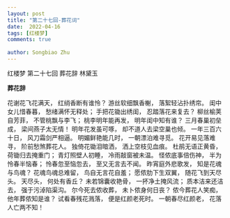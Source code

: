 ```yaml
---
layout: post
title: "第二十七回-葬花词"
date:  2022-04-16
tags: [红楼梦]
comments: true
 
author: Songbiao Zhu
---
```


红楼梦 第二十七回 葬花辞 林黛玉



<!-- more -->



**葬花辞**

花谢花飞花满天，
红绡香断有谁怜？
游丝软细飘香榭，
落絮轻沾扑绣帘。
闺中女儿惜春暮，
愁绪满怀无释处；
手把花锄出绣闺，
忍踏落花来复去？
柳丝榆荚自芳菲，
不管桃飘与李飞；
桃李明年能再发，
明年闺中知有谁？
三月春巢初垒成，
梁间燕子太无情！
明年花发虽可啄，
却不道人去梁空巢也倾。
一年三百六十日，
风刀霜剑严相逼。
明媚鲜艳能几时，
一朝漂泊难寻觅。
花开易见落难寻，
阶前愁煞葬花人。
独倚花锄泪暗洒，
洒上空枝见血痕。
杜鹃无语正黄昏，
荷锄归去掩重门；
青灯照壁人初睡，
冷雨敲窗被未温。
怪侬底事倍伤神，
半为怜春半恼春；
怜春忽至恼忽去，
至又无言去不闻。
昨宵庭外悲歌发，
知是花魂与鸟魂？
花魂鸟魂总难留，
鸟自无言花自羞；
愿侬肋下生双翼，
随花飞到天尽头。
天尽头，
何处有香丘？
未若锦囊收艳骨，
一抔净土掩风流；
质本洁来还洁去，
强于污淖陷渠沟。
尔今死去侬收葬，
未卜侬身何日丧？
侬今葬花人笑痴，
他年葬侬知是谁？
试看春残花溅落，
便是红颜老死时。
一朝春尽红颜老，
花落人亡两不知！